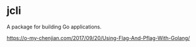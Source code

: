 # jcli

A package for building Go applications.

https://o-my-chenjian.com/2017/09/20/Using-Flag-And-Pflag-With-Golang/
